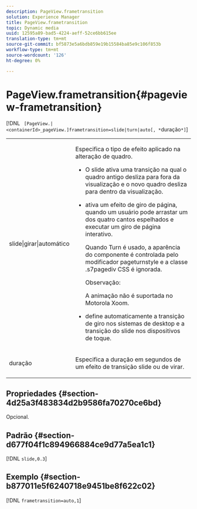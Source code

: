 ```yaml
---
description: PageView.frametransition
solution: Experience Manager
title: PageView.frametransition
topic: Dynamic media
uuid: 12595a89-bad5-4224-aeff-52ce6bb615ee
translation-type: tm+mt
source-git-commit: bf5873e5a6bdb859e19b15584ba85e9c106f853b
workflow-type: tm+mt
source-wordcount: '126'
ht-degree: 0%

---
```



# PageView.frametransition{#pageview-frametransition}

[!DNL ` [PageView.|<containerId>_pageView.]frametransition=slide|turn|auto[, *`duração`*]`]

<table id="table_625D0EEDA21B46FEA3F5CF7DDF769B50"> 
 <tbody> 
  <tr> 
   <td colname="col1"> <p> <span class="codeph"> slide|girar|automático</span> </p> </td> 
   <td colname="col2"> <p> Especifica o tipo de efeito aplicado na alteração de quadro. </p> <p> 
     <ul id="ul_4224B7C2722A4185A8BD48703D019AA1"> 
      <li id="li_8482037F8E1C4F11A84DF51790A073FE"> <p><span class="codeph"> O </span> slide ativa uma transição na qual o quadro antigo desliza para fora da visualização e o novo quadro desliza para dentro da visualização. </p> </li> 
      <li id="li_CE9A99564DF348D0A76AB2A5945155A5"> <p><span class="codeph"> ativa </span> um efeito de giro de página, quando um usuário pode arrastar um dos quatro cantos espelhados e executar um giro de página interativo. </p> <p>Quando <span class="codeph"> Turn</span> é usado, a aparência do componente é controlada pelo modificador <span class="codeph"> pageturnstyle</span> e a classe <span class="codeph"> .s7pagediv</span> CSS é ignorada. </p> <p>Observação:  <p><span class="codeph"> A </span> animação não é suportada no Motorola Xoom. </p> </p> </li> 
      <li id="li_79F85B0429CD4B389399FB3823FE767F"> <p> <span class="codeph"> define </span> automaticamente a transição de giro nos sistemas de desktop e a transição do slide nos dispositivos de toque. </p> </li> 
     </ul> </p> </td> 
  </tr> 
  <tr> 
   <td colname="col1"> <p><span class="codeph"><span class="varname"> duração</span></span> </p> </td> 
   <td colname="col2"> <p>Especifica a duração em segundos de um efeito de transição <span class="codeph"> slide</span> ou <span class="codeph"> de virar</span>. </p> </td> 
  </tr> 
 </tbody> 
</table>

## Propriedades {#section-4d25a3f483834d2b9586fa70270ce6bd}

Opcional.

## Padrão {#section-d677f04f1c894966884ce9d77a5ea1c1}

[!DNL `slide,0.3`]

## Exemplo {#section-b877011e5f6240718e9451be8f622c02}

[!DNL `frametransition=auto,1`]
